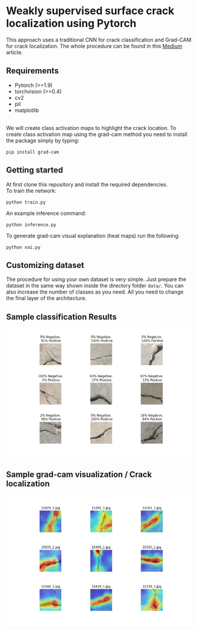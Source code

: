 # Weakly supervised surface crack localization using Pytorch

This approach uses a traditional CNN for crack classification and Grad-CAM for crack localization. The whole procedure can be found in this <a href="https://medium.com/@raju.monjurulkarim/tutorial-on-surface-crack-classification-with-visual-explanation-part-1-14542d2ea7ac"> Medium</a> article.</p> 

## Requirements
- Pytorch (>=1.9)
- torchvision (>=0.4)
- cv2
- pil
- matplotlib
<br>
We will create class activation maps to highlight the crack location. To create class activation map using the grad-cam method you need to install the package simply by typing:

```shell
pip install grad-cam
```

## Getting started
At first clone this repository and install the required dependencies. <br>
To train the network:
```shell
python train.py
```
An example inference command:
```shell
python inference.py
```
To generate grad-cam visual explanation (heat maps) run the following:
```shell
python xai.py
```

## Customizing dataset
The procedure for using your own dataset is very simple. Just prepare the dataset in the same way shown inside the directory folder `data/`. You can also increase the number of classes as you need. All you need to change the final layer of the architecture.

## Sample classification Results
<div align=center>
  <img src="temp.png" alt="Visualization Demo" width="800"/>
</div>

## Sample grad-cam visualization / Crack localization
<div align=center>
  <img src="gradcam.png" alt="Visualization grad-cam" width="800"/>
</div>

